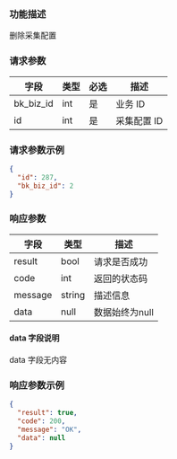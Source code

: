 ### 功能描述

删除采集配置


### 请求参数

| 字段        | 类型  | 必选  | 描述     |
| --------- | --- | --- | ------ |
| bk_biz_id | int | 是   | 业务 ID   |
| id        | int | 是   | 采集配置 ID |

### 请求参数示例

```json
{
  "id": 287,
  "bk_biz_id": 2
}
```

### 响应参数

| 字段      | 类型     | 描述     |
| ------- | ------ | ------ |
| result  | bool   | 请求是否成功 |
| code    | int    | 返回的状态码 |
| message | string | 描述信息   |
| data    | null   | 数据始终为null     |

#### data 字段说明

data 字段无内容

### 响应参数示例

```json
{
  "result": true,
  "code": 200,
  "message": "OK",
  "data": null
}
```
